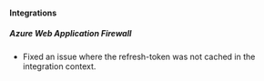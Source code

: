 
#### Integrations
##### Azure Web Application Firewall
- Fixed an issue where the refresh-token was not cached in the integration context.